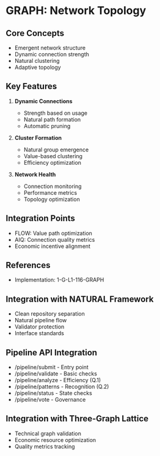 # GRAPH: Network Topology

## Core Concepts
- Emergent network structure
- Dynamic connection strength
- Natural clustering
- Adaptive topology

## Key Features
1. **Dynamic Connections**
   - Strength based on usage
   - Natural path formation
   - Automatic pruning

2. **Cluster Formation**
   - Natural group emergence
   - Value-based clustering
   - Efficiency optimization

3. **Network Health**
   - Connection monitoring
   - Performance metrics
   - Topology optimization

## Integration Points
- FLOW: Value path optimization
- AIQ: Connection quality metrics
- Economic incentive alignment

## References
- Implementation: 1-G-L1-116-GRAPH


## Integration with NATURAL Framework
- Clean repository separation
- Natural pipeline flow
- Validator protection
- Interface standards

## Pipeline API Integration
- /pipeline/submit - Entry point
- /pipeline/validate - Basic checks
- /pipeline/analyze - Efficiency (Q.1)
- /pipeline/patterns - Recognition (Q.2)
- /pipeline/status - State checks
- /pipeline/vote - Governance

## Integration with Three-Graph Lattice
- Technical graph validation
- Economic resource optimization
- Quality metrics tracking